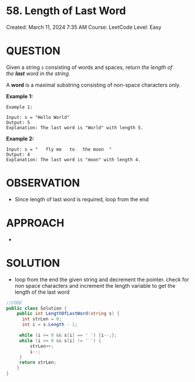 # 58. Length of Last Word

Created: March 11, 2024 7:35 AM
Course: LeetCode
Level: Easy

# QUESTION

Given a string `s` consisting of words and spaces, return *the length of the **last** word in the string.*

A **word** is a maximal substring consisting of non-space characters only.

**Example 1:**

```
Example 1:

Input: s = "Hello World"
Output: 5
Explanation: The last word is "World" with length 5.
```

**Example 2:**

```
Input: s = "   fly me   to   the moon  "
Output: 4
Explanation: The last word is "moon" with length 4.
```

# OBSERVATION

- Since length of last word is required, loop from the end

# APPROACH

- 

# SOLUTION

- loop from the end the given string and decrement the pointer. check for non space characters and increment the length variable to get the length of the last word

```csharp
//CODE
public class Solution {
    public int LengthOfLastWord(string s) {            
      int strLen = 0;
      int i = s.Length - 1;

     while (i >= 0 && s[i] == ' ') {i--;};
     while (i >= 0 && s[i] != ' ') {
         strLen++;
         i--;
     }
     return strLen;
    }
}
```